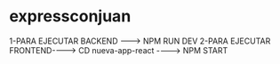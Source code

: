 # expressconjuan

1-PARA EJECUTAR BACKEND ---> NPM RUN DEV
2-PARA EJECUTAR FRONTEND----> CD nueva-app-react ----> NPM START